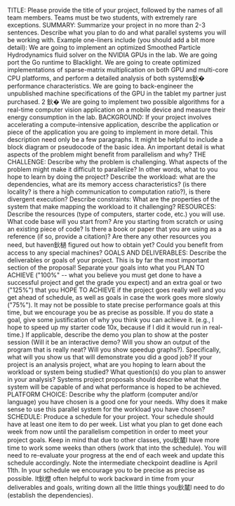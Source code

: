 TITLE: Please provide the title of your project, followed by the names of all team members. Teams must be two students, with extremely rare exceptions.
SUMMARY: Summarize your project in no more than 2-3 sentences. Describe what you plan to do and what parallel systems you will be working with. Example one-liners include (you should add a bit more detail):
We are going to implement an optimized Smoothed Particle Hydrodynamics fluid solver on the NVIDIA GPUs in the lab.
We are going port the Go runtime to Blacklight.
We are going to create optimized implementations of sparse-matrix multiplication on both GPU and multi-core CPU platforms, and perform a detailed analysis of both systems鈥� performance characteristics.
We are going to back-engineer the unpublished machine specifications of the GPU in the tablet my partner just purchased. 2 鈥� We are going to implement two possible algorithms for a real-time computer vision application on a mobile device and measure their energy consumption in the lab.
BACKGROUND: If your project involves accelerating a compute-intensive application, describe the application or piece of the application you are going to implement in more detail. This description need only be a few paragraphs. It might be helpful to include a block diagram or pseudocode of the basic idea. An important detail is what aspects of the problem might benefit from parallelism and why?
THE CHALLENGE: Describe why the problem is challenging. What aspects of the problem might make it difficult to parallelize? In other words, what to you hope to learn by doing the project?
Describe the workload: what are the dependencies, what are its memory access characteristics? (is there locality? is there a high communication to computation ratio?), is there divergent execution?
Describe constraints: What are the properties of the system that make mapping the workload to it challenging?
RESOURCES: Describe the resources (type of computers, starter code, etc.) you will use. What code base will you start from? Are you starting from scratch or using an existing piece of code? Is there a book or paper that you are using as a reference (if so, provide a citation)? Are there any other resources you need, but haven鈥檛 figured out how to obtain yet? Could you benefit from access to any special machines?
GOALS AND DELIVERABLES: Describe the deliverables or goals of your project. This is by far the most important section of the proposal!
Separate your goals into what you PLAN TO ACHIEVE ("100%" -- what you believe you must get done to have a successful project and get the grade you expect) and an extra goal or two ("125%") that you HOPE TO ACHIEVE if the project goes really well and you get ahead of schedule, as well as goals in case the work goes more slowly ("75%"). It may not be possible to state precise performance goals at this time, but we encourage you be as precise as possible. If you do state a goal, give some justification of why you think you can achieve it. (e.g., I hope to speed up my starter code 10x, because if I did it would run in real-time.)
If applicable, describe the demo you plan to show at the poster session (Will it be an interactive demo? Will you show an output of the program that is really neat? Will you show speedup graphs?). Specifically, what will you show us that will demonstrate you did a good job?
If your project is an analysis project, what are you hoping to learn about the workload or system being studied? What question(s) do you plan to answer in your analysis?
Systems project proposals should describe what the system will be capable of and what performance is hoped to be achieved.
PLATFORM CHOICE: Describe why the platform (computer and/or language) you have chosen is a good one for your needs. Why does it make sense to use this parallel system for the workload you have chosen?
SCHEDULE: Produce a schedule for your project. Your schedule should have at least one item to do per week. List what you plan to get done each week from now until the parallelism competition in order to meet your project goals. Keep in mind that due to other classes, you鈥檒l have more time to work some weeks than others (work that into the schedule). You will need to re-evaluate your progress at the end of each week and update this schedule accordingly. Note the intermediate checkpoint deadline is April 11th. In your schedule we encourage you to be precise as precise as possible. It鈥檚 often helpful to work backward in time from your deliverables and goals, writing down all the little things you鈥檒l need to do (establish the dependencies).
